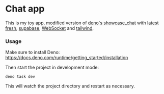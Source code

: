 # Chat app

This is my toy app, modified version of [deno's showcase_chat][showcase_chat]
with [latest fresh][fresh], [supabase][supabase], [WebSocket][websocket] and
[tailwind][tailwind].

### Usage

Make sure to install Deno:
https://docs.deno.com/runtime/getting_started/installation

Then start the project in development mode:

```
deno task dev
```

This will watch the project directory and restart as necessary.

[showcase_chat]: https://github.com/denoland/showcase_chat
[fresh]: https://fresh.deno.dev
[websocket]: https://developer.mozilla.org/en-US/docs/Web/API/WebSocket
[tailwind]: https://tailwindcss.com/
[supabase]: https://supabase.com
